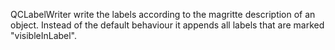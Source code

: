QCLabelWriter write the labels according to the magritte description of an object. Instead of the default behaviour it appends all labels that are marked "visibleInLabel".